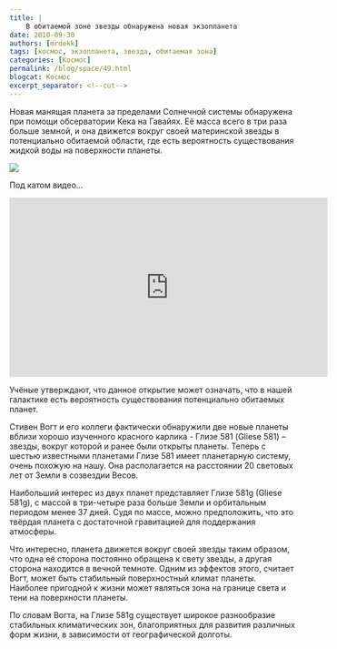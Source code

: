 ```yaml
---
title: |
    В обитаемой зоне звезды обнаружена новая экзопланета
date: 2010-09-30
authors: [mrdekk]
tags: [космос, экзопланета, звезда, обитаемая зона]
categories: [Космос]
permalink: /blog/space/49.html
blogcat: Космос
excerpt_separator: <!--cut-->
---
```


Новая манящая планета за пределами Солнечной системы обнаружена при помощи обсерватории Кека на Гавайях. Её масса всего в три раза больше земной, и она движется вокруг своей материнской звезды в потенциально обитаемой области, где есть вероятность существования жидкой воды на поверхности планеты.


![](http://itw66.ru/uploads/images/00/00/01/2010/09/30/d1e2a7.jpg)


Под катом видео...

<!--cut-->


<iframe width="560" height="315" src="https://www.youtube.com/embed/UqhkfIrJ_Ic" title="YouTube video player" frameborder="0" allow="accelerometer; autoplay; clipboard-write; encrypted-media; gyroscope; picture-in-picture; web-share" allowfullscreen></iframe>

Учёные утверждают, что данное открытие может означать, что в нашей галактике есть вероятность существования потенциально обитаемых планет.

 Стивен Вогт и его коллеги фактически обнаружили две новые планеты вблизи хорошо изученного красного карлика - Глизе 581 (Gliese 581) – звезды, вокруг которой и ранее были открыты планеты. Теперь с шестью известными планетами Глизе 581 имеет планетарную систему, очень похожую на нашу. Она располагается на расстоянии 20 световых лет от Земли в созвездии Весов.

 Наибольший интерес из двух планет представляет Глизе 581g (Gliese 581g), с массой в три-четыре раза больше Земли и орбитальным периодом менее 37 дней. Судя по массе, можно предположить, что это твёрдая планета с достаточной гравитацией для поддержания атмосферы.

 Что интересно, планета движется вокруг своей звезды таким образом, что одна её сторона постоянно обращена к свету звезды, а другая сторона находится в вечной темноте. Одним из эффектов этого, считает Вогт, может быть стабильный поверхностный климат планеты. Наиболее пригодной к жизни может являться зона на границе света и тени на поверхности планеты.

 По словам Вогта, на Глизе 581g существует широкое разнообразие стабильных климатических зон, благоприятных для развития различных форм жизни, в зависимости от географической долготы.
